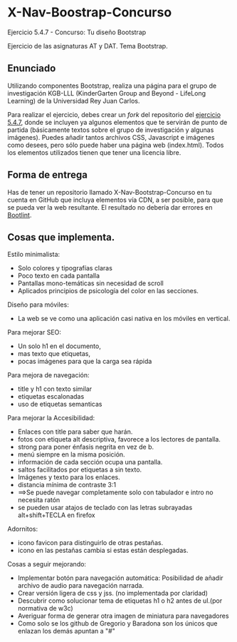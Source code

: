 ﻿# X-Nav-Boostrap-Concurso
Ejercicio 5.4.7 - Concurso: Tu diseño Bootstrap

Ejercicio de las asignaturas AT y DAT. Tema Bootstrap.

## Enunciado 

Utilizando componentes Bootstrap, realiza una página para el grupo de investigación KGB-LLL (KinderGarten Group and Beyond - LifeLong Learning) de la Universidad Rey Juan Carlos.

Para realizar el ejercicio, debes crear un <i>fork</i> del repositorio del <a href="https://github.com/CursosWeb/X-NAV-Bootstrap-Concurso">ejercicio 5.4.7</a>, donde se incluyen ya algunos elementos que te servirán de punto de partida (básicamente textos sobre el grupo de investigación y algunas imágenes). Puedes añadir tantos archivos CSS, Javascript e imágenes como desees, pero sólo puede haber una página web (index.html). Todos los elementos utilizados tienen que tener una licencia libre.

## Forma de entrega

Has de tener un repositorio llamado X-Nav-Bootstrap-Concurso en tu cuenta en GitHub
que incluya elementos vía CDN, a ser posible, para que se pueda ver la 
web resultante. El resultado no debería dar errores en <a href="http://blog.getbootstrap.com/2014/09/23/bootlint/">Bootlint</a>.

## Cosas que implementa.
Estilo minimalista:
* Solo colores y tipografías claras
* Poco texto en cada pantalla
* Pantallas mono-temáticas sin necesidad de scroll
* Aplicados principios de  psicología del color en las secciones.

Diseño para móviles:
* La web se ve como una aplicación casi nativa en los móviles en vertical.

Para mejorar SEO:
* Un solo h1 en el documento, 
* mas texto que etiquetas,
* pocas imágenes para que la carga sea rápida


Para mejora de navegación:
* title y h1 con texto similar
* etiquetas escalonadas
* uso de etiquetas semanticas

Para mejorar la Accesibilidad:
* Enlaces con title  para saber que  harán.
* fotos con etiqueta alt descriptiva, favorece a los lectores de pantalla.
* strong para poner énfasis negrita en vez de b.
* menú siempre en la misma posición.
* información de cada sección  ocupa una pantalla. 
* saltos facilitados por etiquetas a sin texto.
* Imágenes y texto para los enlaces.
* distancia mínima de contraste 3:1
* ==>Se puede navegar completamente solo con tabulador e intro no necesita ratón
* se pueden usar atajos de teclado con las letras subrayadas alt+shift+TECLA en firefox

Adornitos:
* icono favicon  para distinguirlo de otras pestañas.
* icono en las pestañas cambia si estas están desplegadas.


Cosas a seguir mejorando:
* Implementar botón para navegación automática: Posibilidad de añadir archivo de audio para navegación narrada. 
* Crear versión ligera de css y jss. (no implementada por claridad)
* Descubrir como solucionar tema de etiquetas h1 o h2 antes de ul.(por normativa de w3c)
* Averiguar forma de generar otra imagen de miniatura para navegadores
* Como solo se los github de Gregorio y Baradona son los únicos que enlazan los demás apuntan a "#"
